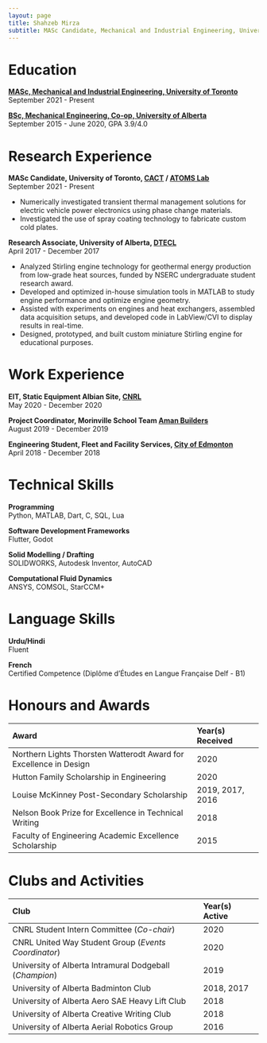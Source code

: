 ```yaml
---
layout: page
title: Shahzeb Mirza
subtitle: MASc Candidate, Mechanical and Industrial Engineering, University of Toronto
---
```



# Education
**[MASc, Mechanical and Industrial Engineering, University of Toronto](https://www.mie.utoronto.ca/)**  
September 2021 - Present

**[BSc, Mechanical Engineering, Co-op, University of Alberta](https://www.ualberta.ca/engineering/mechanical-engineering/index.html)**  
September 2015 - June 2020, GPA 3.9/4.0


# Research Experience
**MASc Candidate, University of Toronto, [CACT](http://cact.utoronto.ca/) / [ATOMS Lab](https://atoms.mie.utoronto.ca/)**  
September 2021 - Present
* Numerically investigated transient thermal management solutions for electric vehicle power electronics using phase change materials.
* Investigated the use of spray coating technology to fabricate custom cold plates.

**Research Associate, University of Alberta, [DTECL](https://sites.ualberta.ca/~dnobes/research_1.html)**  
April 2017 - December 2017
* Analyzed Stirling engine technology for geothermal energy production from low-grade heat sources, funded by NSERC undergraduate student research award.
* Developed and optimized in-house simulation tools in MATLAB to study engine performance and optimize engine geometry.
* Assisted with experiments on engines and heat exchangers, assembled data acquisition setups, and developed code in LabView/CVI to display results in real-time.
* Designed, prototyped, and built custom miniature Stirling engine for educational purposes.


# Work Experience
**EIT, Static Equipment Albian Site, [CNRL](https://www.cnrl.com/)**  
May 2020 - December 2020

**Project Coordinator, Morinville School Team [Aman Builders](https://www.amanbuilders.ca/)**  
August 2019 - December 2019

**Engineering Student, Fleet and Facility Services, [City of Edmonton](https://www.edmonton.ca/city_government/city_organization/fleet-and-facility-services)**  
April 2018 - December 2018

# Technical Skills
**Programming**  
Python, MATLAB, Dart, C, SQL, Lua

**Software Development Frameworks**  
Flutter, Godot

**Solid Modelling / Drafting**  
SOLIDWORKS, Autodesk Inventor, AutoCAD

**Computational Fluid Dynamics**  
ANSYS, COMSOL, StarCCM+


# Language Skills
**Urdu/Hindi**  
Fluent

**French**  
Certified Competence (Diplôme d’Études en Langue Française Delf - B1)

# Honours and Awards

| Award | Year(s) Received |
| :------ |:--- |
| Northern Lights Thorsten Watterodt Award for Excellence in Design | 2020 |
| Hutton Family Scholarship in Engineering | 2020 |
| Louise McKinney Post-Secondary Scholarship | 2019, 2017, 2016 |
| Nelson Book Prize for Excellence in Technical Writing | 2018 |
| Faculty of Engineering Academic Excellence Scholarship | 2015 |


# Clubs and Activities
| Club | Year(s) Active |
| :------ |:--- |
| CNRL Student Intern Committee (_Co-chair_) | 2020 |
| CNRL United Way Student Group (_Events Coordinator_) | 2020 |
| University of Alberta Intramural Dodgeball (_Champion_) | 2019 |
| University of Alberta Badminton Club | 2018, 2017 |
| University of Alberta Aero SAE Heavy Lift Club | 2018 |
| University of Alberta Creative Writing Club | 2018 |
| University of Alberta Aerial Robotics Group | 2016 |